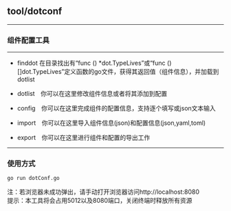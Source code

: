 
## tool/dotconf
---
### 组件配置工具
---

* finddot  在目录找出有“func () *dot.TypeLives”或“func () []dot.TypeLives”定义函数的go文件，获得其返回值（组件信息），并加载到dotlist  
* dotlist　你可以在这里修改组件信息或者将其添加到配置　　

* config　你可以在这里完成组件的配置信息，支持逐个填写或json文本输入

* import　你可以在这里导入组件信息(json)和配置信息(json,yaml,toml)

* export　你可以在这里进行组件和配置的导出工作

---

### 使用方式
```
go run dotConf.go 
```
注：若浏览器未成功弹出，请手动打开浏览器访问http://localhost:8080  
提示：本工具将会占用5012以及8080端口，关闭终端时释放所有资源